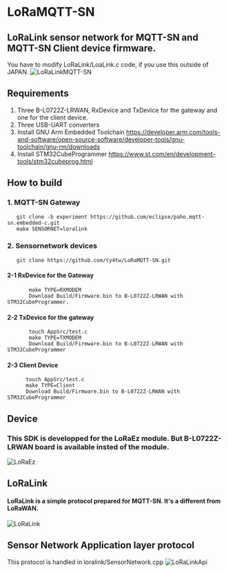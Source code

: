 # LoRaMQTT-SN

## LoRaLink sensor network for MQTT-SN and MQTT-SN Client device firmware.
You have to modify LoRaLink/LoaLink.c code, if you use this outside of JAPAN.
![LoRaLinkMQTT-SN](https://user-images.githubusercontent.com/7830788/87372621-fef4ba00-c5c2-11ea-80ce-6a39930d8f18.png)

## Requirements
1. Three B-L0722Z-LRWAN, RxDevice and TxDevice for the gateway and one for the client device.
2. Three USB-UART converters
3. Install GNU Arm Embedded Toolchain 
https://developer.arm.com/tools-and-software/open-source-software/developer-tools/gnu-toolchain/gnu-rm/downloads
4. Install STM32CubeProgrammer
https://www.st.com/en/development-tools/stm32cubeprog.html

## How to build
### 1. MQTT-SN Gateway
````
   git clone -b experiment https://github.com/eclipse/paho.mqtt-sn.embedded-c.git
   make SENSORNET=loralink
````
   
### 2. Sensornetwork devices
````
   git clone https://github.com/ty4tw/LoRaMQTT-SN.git
````
   #### 2-1 RxDevice for the Gateway
````
       make TYPE=RXMODEM
       Download Build/Firmware.bin to B-L0722Z-LRWAN with STM32CubeProgrammer.
````
   #### 2-2 TxDevice for the gateway
````
       touch AppSrc/test.c
       make TYPE=TXMODEM
       Download Build/Firmware.bin to B-L0722Z-LRWAN with STM32CubeProgrammer
````      
   #### 2-3 Client Device
 ````
       touch AppSrc/test.c
       make TYPE=Client
       Download Build/Firmware.bin to B-L0722Z-LRWAN with STM32CubeProgrammer
```` 
## Device
### This SDK is developped for the LoRaEz module. But B-L0722Z-LRWAN board is available insted of the module.
![LoRaEz](https://user-images.githubusercontent.com/7830788/87379771-f81e7500-c5cb-11ea-87a3-98fca09ac8fe.png)

## LoRaLink
#### LoRaLink is a simple protocol prepared for MQTT-SN.  It's a different from LoRaWAN.
![LoRaLink](https://user-images.githubusercontent.com/7830788/87379815-12f0e980-c5cc-11ea-8a06-9a2498acdff4.png)
## Sensor Network Application layer protocol
This protocol is handled in loralink/SensorNetwork.cpp
![LoRaLinkApi](https://user-images.githubusercontent.com/7830788/87870157-86d22e00-c9e0-11ea-8c3d-b472a2dff25a.png)
